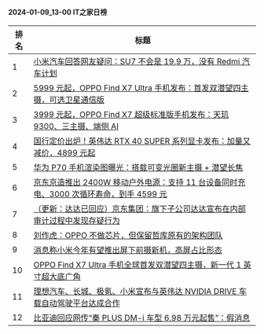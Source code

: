 #### 2024-01-09_13-00  IT之家日榜

| 排名 | 标题|
| --- | ---|
| 1 | [小米汽车回答网友疑问：SU7 不会是 19.9 万，没有 Redmi 汽车计划](https://www.ithome.com/0/743/920.htm) |
| 2 | [5999 元起，OPPO Find X7 Ultra 手机发布：首发双潜望四主摄，可选卫星通信版](https://www.ithome.com/0/743/979.htm) |
| 3 | [3999 元起，OPPO Find X7 超级标准版手机发布：天玑 9300、三主摄、端侧 AI](https://www.ithome.com/0/743/957.htm) |
| 4 | [国行定价出炉！英伟达 RTX 40 SUPER 系列显卡发布：加量又减价，4899 元起](https://www.ithome.com/0/744/067.htm) |
| 5 | [华为 P70 手机渲染图曝光：搭载可变光圈新主摄 + 潜望长焦](https://www.ithome.com/0/744/008.htm) |
| 6 | [京东京造推出 2400W 移动户外电源：支持 11 台设备同时充电、3000 次循环寿命，到手 4599 元](https://www.ithome.com/0/743/990.htm) |
| 7 | [（更新：达达已回应）京东集团：旗下子公司达达宣布在内部审计过程中发现存疑行为](https://www.ithome.com/0/744/032.htm) |
| 8 | [刘作虎：OPPO 不做芯片，但保留哲库原有的架构团队](https://www.ithome.com/0/744/004.htm) |
| 9 | [消息称小米今年有望推出屏下前摄新机，高屏占比形态](https://www.ithome.com/0/744/064.htm) |
| 10 | [OPPO Find X7 Ultra 手机全球首发双潜望四主摄，新一代 1 英寸超大底广角](https://www.ithome.com/0/743/969.htm) |
| 11 | [理想汽车、长城、极氪、小米宣布与英伟达 NVIDIA DRIVE 车载自动驾驶平台达成合作](https://www.ithome.com/0/744/071.htm) |
| 12 | [比亚迪回应网传“秦 PLUS DM-i 车型 6.98 万元起售”：假消息](https://www.ithome.com/0/744/029.htm) |
